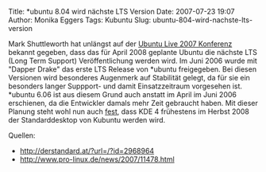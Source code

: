 Title: *ubuntu 8.04 wird nächste LTS Version
Date: 2007-07-23 19:07
Author: Monika Eggers
Tags: Kubuntu
Slug: ubuntu-804-wird-nachste-lts-version

Mark Shuttleworth hat unlängst auf der [Ubuntu Live 2007
Konferenz](http://www.ubuntulive.com/) bekannt gegeben, dass das für
April 2008 geplante Ubuntu die nächste LTS (Long Term Support)
Veröffentlichung werden wird. Im Juni 2006 wurde mit "Dapper Drake" das
erste LTS Release von \*ubuntu freigegeben. Bei diesen Versionen wird
besonderes Augenmerk auf Stabilität gelegt, da für sie ein besonders
langer Suppport- und damit Einsatzzeitraum vorgesehen ist. \*ubuntu 6.06
ist aus diesem Grund auch anstatt im April im Juni 2006 erschienen, da
die Entwickler damals mehr Zeit gebraucht haben. Mit dieser Planung
steht wohl nun auch
[fest](http://www.kubuntu-de.org/english/interview-riddell-about-kde4),
dass KDE 4 frühestens im Herbst 2008 der Standarddesktop von Kubuntu
werden wird.

Quellen:


-   <http://derstandard.at/?url=/?id=2968964>
-   <http://www.pro-linux.de/news/2007/11478.html>




